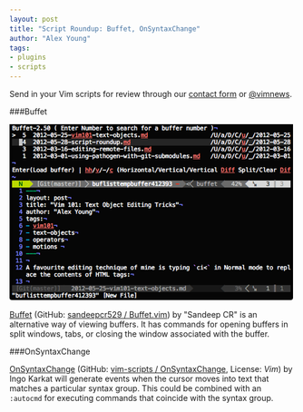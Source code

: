 ```yaml
---
layout: post
title: "Script Roundup: Buffet, OnSyntaxChange"
author: "Alex Young"
tags: 
- plugins
- scripts
---
```


<div class="intro">
Send in your Vim scripts for review through our <a href="/contact.html">contact form</a> or <a href="http://twitter.com/vimnews">@vimnews</a>.
</div>

###Buffet

![Buffet](/images/posts/buffet.png)

[Buffet](http://www.vim.org/scripts/script.php?script_id=3896) (GitHub: [sandeepcr529 / Buffet.vim](https://github.com/sandeepcr529/Buffet.vim)) by "Sandeep CR" is an alternative way of viewing buffers.  It has commands for opening buffers in split windows, tabs, or closing the window associated with the buffer.

###OnSyntaxChange

[OnSyntaxChange](http://www.vim.org/scripts/script.php?script_id=4085) (GitHub: [vim-scripts / OnSyntaxChange](https://github.com/vim-scripts/OnSyntaxChange), License: _Vim_) by Ingo Karkat will generate events when the cursor moves into text that matches a particular syntax group.  This could be combined with an `:autocmd` for executing commands that coincide with the syntax group.

